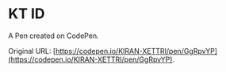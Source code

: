 # KT ID

A Pen created on CodePen.

Original URL: [https://codepen.io/KIRAN-XETTRI/pen/GgRpvYP](https://codepen.io/KIRAN-XETTRI/pen/GgRpvYP).

